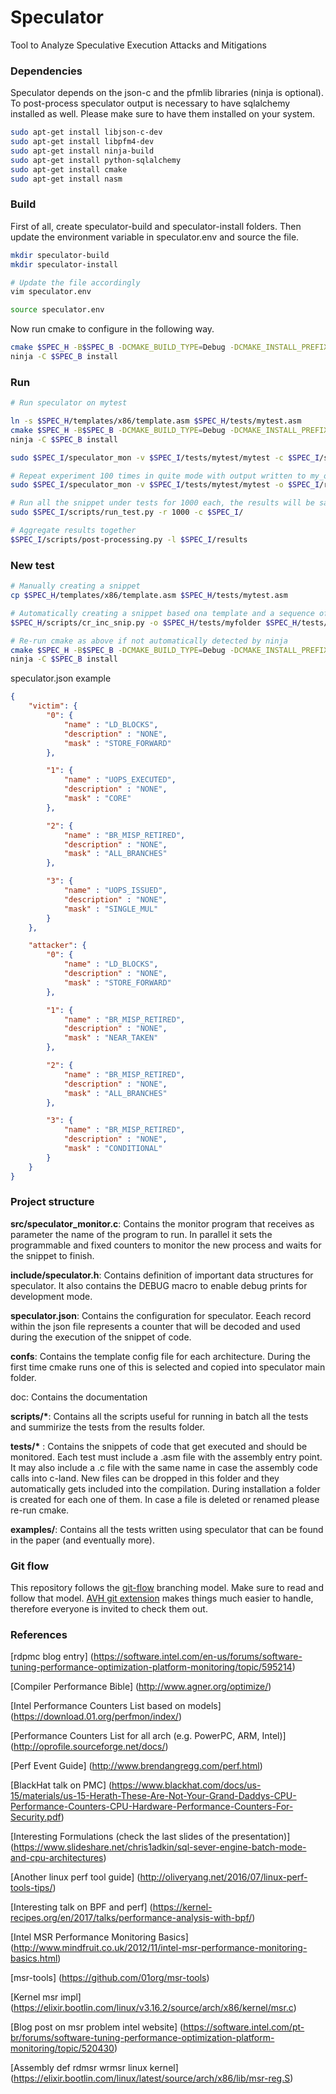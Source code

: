# Speculator

Tool to Analyze Speculative Execution Attacks and Mitigations

### Dependencies
Speculator depends on the json-c and the pfmlib libraries (ninja is optional).
To post-process speculator output is necessary to have sqlalchemy installed as well.
Please make sure to have them installed on your system.


```bash
sudo apt-get install libjson-c-dev
sudo apt-get install libpfm4-dev
sudo apt-get install ninja-build
sudo apt-get install python-sqlalchemy
sudo apt-get install cmake
sudo apt-get install nasm
```

### Build
First of all, create speculator-build and speculator-install folders.
Then update the environment variable in speculator.env and source the file.
```bash
mkdir speculator-build
mkdir speculator-install

# Update the file accordingly
vim speculator.env

source speculator.env
```
Now run cmake to configure in the following way.
```bash
cmake $SPEC_H -B$SPEC_B -DCMAKE_BUILD_TYPE=Debug -DCMAKE_INSTALL_PREFIX=$SPEC_I -G "Ninja"
ninja -C $SPEC_B install
```

### Run
```bash
# Run speculator on mytest

ln -s $SPEC_H/templates/x86/template.asm $SPEC_H/tests/mytest.asm
cmake $SPEC_H -B$SPEC_B -DCMAKE_BUILD_TYPE=Debug -DCMAKE_INSTALL_PREFIX=$SPEC_I -G "Ninja"
ninja -C $SPEC_B install

sudo $SPEC_I/speculator_mon -v $SPEC_I/tests/mytest/mytest -c $SPEC_I/speculator.json -o $SPEC_I/results/myoutput

# Repeat experiment 100 times in quite mode with output written to my_output_file
sudo $SPEC_I/speculator_mon -v $SPEC_I/tests/mytest/mytest -o $SPEC_I/results/myoutput -r 100 -q

# Run all the snippet under tests for 1000 each, the results will be saved in $SPEC_I/results/
sudo $SPEC_I/scripts/run_test.py -r 1000 -c $SPEC_I/

# Aggregate results together
$SPEC_I/scripts/post-processing.py -l $SPEC_I/results
```

### New test
```bash
# Manually creating a snippet
cp $SPEC_H/templates/x86/template.asm $SPEC_H/tests/mytest.asm

# Automatically creating a snippet based ona template and a sequence of instructions
$SPEC_H/scripts/cr_inc_snip.py -o $SPEC_H/tests/myfolder $SPEC_H/tests/inst_list.json $SPEC_H/tests/templates/template.asm

# Re-run cmake as above if not automatically detected by ninja
cmake $SPEC_H -B$SPEC_B -DCMAKE_BUILD_TYPE=Debug -DCMAKE_INSTALL_PREFIX=$SPEC_I -G "Ninja"
ninja -C $SPEC_B install
```

speculator.json example
```json
{
    "victim": {
        "0": {
            "name" : "LD_BLOCKS",
            "description" : "NONE",
            "mask" : "STORE_FORWARD"
        },

        "1": {
            "name" : "UOPS_EXECUTED",
            "description" : "NONE",
            "mask" : "CORE"
        },

        "2": {
            "name" : "BR_MISP_RETIRED",
            "description" : "NONE",
            "mask" : "ALL_BRANCHES"
        },

        "3": {
            "name" : "UOPS_ISSUED",
            "description" : "NONE",
            "mask" : "SINGLE_MUL"
        }
    },

    "attacker": {
        "0": {
            "name" : "LD_BLOCKS",
            "description" : "NONE",
            "mask" : "STORE_FORWARD"
        },

        "1": {
            "name" : "BR_MISP_RETIRED",
            "description" : "NONE",
            "mask" : "NEAR_TAKEN"
        },

        "2": {
            "name" : "BR_MISP_RETIRED",
            "description" : "NONE",
            "mask" : "ALL_BRANCHES"
        },

        "3": {
            "name" : "BR_MISP_RETIRED",
            "description" : "NONE",
            "mask" : "CONDITIONAL"
        }
    }
}

```

### Project structure

__src/speculator_monitor.c__: Contains the monitor program that receives as parameter the
name of the program to run. In parallel it sets the programmable and fixed counters to monitor the new
process and waits for the snippet to finish.

__include/speculator.h__: Contains definition of important data structures for speculator.
It also contains the DEBUG macro to enable debug prints for development mode.

__speculator.json__: Contains the configuration for speculator. Eeach
record within the json file represents a counter that will be decoded and used
during the execution of the snippet of code.

__confs__: Contains the template config file for each architecture. During the first time cmake runs one
of this is selected and copied into speculator main folder.

doc: Contains the documentation

__scripts/*__: Contains all the scripts useful for running in batch all the tests and
summirize the tests from the results folder.

__tests/*__ : Contains the snippets of code that get executed and should be
monitored. Each test must include a .asm file with the assembly entry point.
It may also include a .c file with the same name in case the assembly code calls into
c-land. New files can be dropped in this folder and they automatically gets included into
the compilation. During installation a folder is created for each one of them.
In case a file is deleted or renamed please re-run cmake.

__examples/__: Contains all the tests written using speculator that can be found in the paper (and eventually more).

### Git flow
This repository follows the [git-flow][git-flow] branching model. Make sure to read and
follow that model. [AVH git extension][git-flow-avh] makes things much easier to handle,
therefore everyone is invited to check them out.

### References
[rdpmc blog entry] (https://software.intel.com/en-us/forums/software-tuning-performance-optimization-platform-monitoring/topic/595214)

[Compiler Performance Bible] (http://www.agner.org/optimize/)

[Intel Performance Counters List based on models] (https://download.01.org/perfmon/index/)

[Performance Counters List for all arch (e.g. PowerPC, ARM, Intel)] (http://oprofile.sourceforge.net/docs/)

[Perf Event Guide] (http://www.brendangregg.com/perf.html)

[BlackHat talk on PMC] (https://www.blackhat.com/docs/us-15/materials/us-15-Herath-These-Are-Not-Your-Grand-Daddys-CPU-Performance-Counters-CPU-Hardware-Performance-Counters-For-Security.pdf)

[Interesting Formulations (check the last slides of the presentation)] (https://www.slideshare.net/chris1adkin/sql-sever-engine-batch-mode-and-cpu-architectures)

[Another linux perf tool guide] (http://oliveryang.net/2016/07/linux-perf-tools-tips/)

[Interesting talk on BPF and perf] (https://kernel-recipes.org/en/2017/talks/performance-analysis-with-bpf/)

[Intel MSR Performance Monitoring Basics] (http://www.mindfruit.co.uk/2012/11/intel-msr-performance-monitoring-basics.html)

[msr-tools] (https://github.com/01org/msr-tools)

[Kernel msr impl] (https://elixir.bootlin.com/linux/v3.16.2/source/arch/x86/kernel/msr.c)

[Blog post on msr problem intel website] (https://software.intel.com/pt-br/forums/software-tuning-performance-optimization-platform-monitoring/topic/520430)

[Assembly def rdmsr wrmsr linux kernel] (https://elixir.bootlin.com/linux/latest/source/arch/x86/lib/msr-reg.S)

[git-flow]: http://nvie.com/posts/a-successful-git-branching-model/
[git-flow-avh]: https://github.com/petervanderdoes/gitflow/
